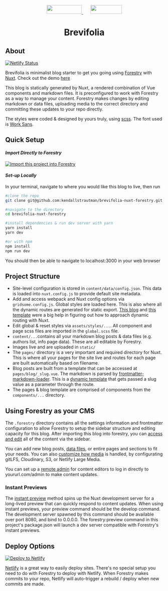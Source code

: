 <p align="center">
  <a style="padding-right: 16px;" href="https://forestry.io">
    <img src="https://app.forestry.io/assets/forestry-logotype-pos-c71a6bd237d9199d0457ba2811553997ff5bab0d2cd0e740686ab26c00d9c240.svg" width="112" height="28">
  </a>
  &nbsp;
  <a href="https://nuxtjs.org/">
    <img src="/static/nuxtjs-typo.svg" width="100" height="28">
  </a>
</p>
<h1 align="center">
  Brevifolia
</h1>

## About

[![Netlify Status](https://api.netlify.com/api/v1/badges/6c4f335a-ce52-49f7-a5e1-70aa8e95a333/deploy-status)](https://app.netlify.com/sites/angry-kirch-feb6a6/deploys)

Brevifolia is minimalist blog starter to get you going using [Forestry](https://forestry.io/) with [Nuxt](https://nuxtjs.org/). Check out the demo [here](https://brevifolia-nuxt-forestry.netlify.com/)

This blog is statically generated by Nuxt, a rendered combination of Vue components and markdown files. It is preconfigured to work with Forestry as a way to manage your content. Forestry makes changes by editing markdown or data files, uploading media to the correct directory and committing these updates to your repo directly.

The styles were coded & designed by yours truly, using [scss](https://sass-lang.com/). The font used is [Work Sans](https://fonts.google.com/specimen/Work+Sans). 

##  Quick Setup

#### *Import Directly to Forestry*

<a href="https://app.forestry.io/quick-start?repo=kendallstrautman/brevifolia-nuxt-forestry&engine=other">
    <img alt="Import this project into Forestry" src="https://assets.forestry.io/import-to-forestryK.svg" />
</a>

#### *Set-up Locally*
In your terminal, navigate to where you would like this blog to live, then run 
```bash
#clone the repo
git clone git@github.com:kendallstrautman/brevifolia-nuxt-forestry.git

#navigate to the directory
cd brevifolia-nuxt-forestry

#install dependencies & run dev server with yarn 
yarn install
yarn dev

#or with npm 
npm install
npm run dev
```
You should then be able to navigate to localhost:3000 in your web browser

## Project Structure 

- Site-level configuration is stored in `content/data/config.json`. This data is loaded into `nuxt.config.js` to provide default site metadata. 
- Add and access webpack and Nuxt config options via `gridsome.config.js`. Global styles are loaded here. This is also where all the dynamic routes are generated for static export. [This blog](https://regenrek.com/posts/create-a-frontmatter-markdown-powered-blog-with-nuxt-js-in-2019/) and [this template](https://github.com/jake-101/bael-template) were a big help in figuring out how to approach dynamic routing with Nuxt.
- Edit global & reset styles via `assets/styles/...`. All component and page scss files are imported in the `global.scss` file.
- `content/...`contains all your markdown blog posts & data files (e.g. authors list, info page data). These are all editable by Forestry. 
- Images live and are uploaded in `static/`
- The `pages/` directory is a very important and required directory for Nuxt. This is where all your pages for the site live and routes for each page are built automatically based on filename.
- Blog posts are built from a template that can be accessed at `pages/blog/_slug.vue`. The markdown is parsed by [frontmatter-markdown-loader](https://www.npmjs.com/package/frontmatter-markdown-loader). This is a [dynamic template](https://nuxtjs.org/guide/routing#dynamic-routes) that gets passed a slug value as a parameter through the route. 
- The pages & blog template are comprised of components from the `components/...` directory.

## Using Forestry as your CMS

The `.forestry` directory contains all the settings information and frontmatter configuration to allow Forestry to setup the sidebar structure and editing capacity for this blog. After importing this blog into forestry, you can [access and edit](https://forestry.io/docs/editing/) all of the content via the sidebar. 

You can add new blog posts, [data files](https://forestry.io/docs/editing/data-files/), or entire pages and sections to fit your needs. You can also [customize how media](https://forestry.io/docs/media/) is handled, by configurating gitLFS, Cloudinary, S3, or Netlify Large Media.

You can set up a [remote admin](https://forestry.io/docs/editing/remote-admin/) for content editors to log in directly to yoururl.com/admin to make content updates.

### Instant Previews

The [instant preview](https://forestry.io/docs/previews/instant-previews/) method spins up the Nuxt development server for a long-lived preview that can quickly respond to content updates. When using instant previews, your preview command should be the develop command. The development server spawned by this command should be available over port 8080, and bind to 0.0.0.0. The forestry:preview command in this project's package.json will launch a dev server compatible with Forestry's instant previews.

## Deploy Options

[![Deploy to Netlify](https://www.netlify.com/img/deploy/button.svg)](https://app.netlify.com/start/deploy?repository=https://github.com/kendallstrautman/brevifolia-nuxt-forestry)

[Netlify](https://www.netlify.com/blog/2016/09/29/a-step-by-step-guide-deploying-on-netlify/) is a great way to easily deploy sites. There's no special setup you need to do with Forestry to deploy with Netlify. When Forestry makes commits to your repo, Netlify will auto-trigger a rebuild / deploy when new commits are made.
